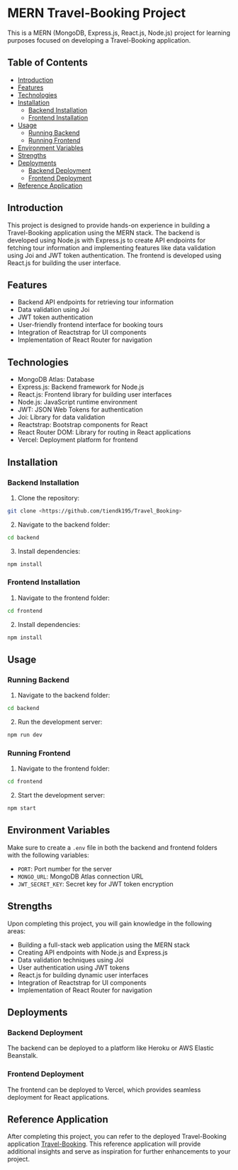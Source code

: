 # MERN Travel-Booking Project

This is a MERN (MongoDB, Express.js, React.js, Node.js) project for learning purposes focused on developing a Travel-Booking application.

## Table of Contents

- [Introduction](#introduction)
- [Features](#features)
- [Technologies](#technologies)
- [Installation](#installation)
  - [Backend Installation](#backend-installation)
  - [Frontend Installation](#frontend-installation)
- [Usage](#usage)
  - [Running Backend](#running-backend)
  - [Running Frontend](#running-frontend)
- [Environment Variables](#environment-variables)
- [Strengths](#strengths)
- [Deployments](#deployments)
  - [Backend Deployment](#backend-deployment)
  - [Frontend Deployment](#frontend-deployment)
- [Reference Application](#reference-application)

## Introduction

This project is designed to provide hands-on experience in building a Travel-Booking application using the MERN stack. The backend is developed using Node.js with Express.js to create API endpoints for fetching tour information and implementing features like data validation using Joi and JWT token authentication. The frontend is developed using React.js for building the user interface.

## Features

- Backend API endpoints for retrieving tour information
- Data validation using Joi
- JWT token authentication
- User-friendly frontend interface for booking tours
- Integration of Reactstrap for UI components
- Implementation of React Router for navigation

## Technologies

- MongoDB Atlas: Database
- Express.js: Backend framework for Node.js
- React.js: Frontend library for building user interfaces
- Node.js: JavaScript runtime environment
- JWT: JSON Web Tokens for authentication
- Joi: Library for data validation
- Reactstrap: Bootstrap components for React
- React Router DOM: Library for routing in React applications
- Vercel: Deployment platform for frontend

## Installation

### Backend Installation

1. Clone the repository:

```bash
git clone <https://github.com/tiendk195/Travel_Booking>
```

2. Navigate to the backend folder:

```bash
cd backend
```

3. Install dependencies:

```bash
npm install
```

### Frontend Installation

1. Navigate to the frontend folder:

```bash
cd frontend
```

2. Install dependencies:

```bash
npm install
```

## Usage

### Running Backend

1. Navigate to the backend folder:

```bash
cd backend
```

2. Run the development server:

```bash
npm run dev
```

### Running Frontend

1. Navigate to the frontend folder:

```bash
cd frontend
```

2. Start the development server:

```bash
npm start
```

## Environment Variables

Make sure to create a `.env` file in both the backend and frontend folders with the following variables:

- `PORT`: Port number for the server
- `MONGO_URL`: MongoDB Atlas connection URL
- `JWT_SECRET_KEY`: Secret key for JWT token encryption

## Strengths

Upon completing this project, you will gain knowledge in the following areas:

- Building a full-stack web application using the MERN stack
- Creating API endpoints with Node.js and Express.js
- Data validation techniques using Joi
- User authentication using JWT tokens
- React.js for building dynamic user interfaces
- Integration of Reactstrap for UI components
- Implementation of React Router for navigation

## Deployments

### Backend Deployment

The backend can be deployed to a platform like Heroku or AWS Elastic Beanstalk.

### Frontend Deployment

The frontend can be deployed to Vercel, which provides seamless deployment for React applications.

## Reference Application

After completing this project, you can refer to the deployed Travel-Booking application [Travel-Booking](https://travel-booking-psi.vercel.app). This reference application will provide additional insights and serve as inspiration for further enhancements to your project.
